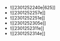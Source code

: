 - ![[2301252240e|625]]
- ![[2301252257e]]
- ![[2301252251e]]
- ![[2301252305e]]
- ![[2301252311e]]
- ![[2301252314e]]